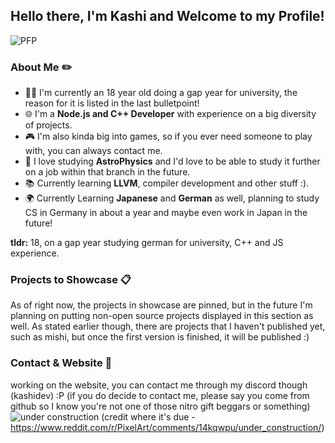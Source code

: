 ## Hello there, I'm **Kashi** and Welcome to my Profile! 
![PFP](https://i.pinimg.com/564x/5a/47/72/5a4772576d1646df2ec383a3df45b9d8.jpg)
### About Me ✏️
- 👨‍💻 I'm currently an 18 year old doing a gap year for university, the reason for it is listed in the last bulletpoint!
- 🌐 I'm a **Node.js and C++ Developer** with experience on a big diversity of projects.
- 🎮 I'm also kinda big into games, so if you ever need someone to play with, you can always contact me.
- 🌌 I love studying **AstroPhysics** and I'd love to be able to study it further on a job within that branch in the future.
- 📚 Currently learning **LLVM**, compiler development and other stuff :).
- 🌍 Currently Learning **Japanese** and **German** as well, planning to study CS in Germany in about a year and maybe even work in Japan in the future!
  
**tldr:** 18, on a gap year studying german for university, C++ and JS experience.

### Projects to Showcase 📋
As of right now, the projects in showcase are pinned, but in the future I'm planning on putting non-open source projects displayed in this section as well.
As stated earlier though, there are projects that I haven't published yet, such as mishi, but once the first version is finished, it will be published :)

### Contact & Website 📩
working on the website, you can contact me through my discord though (kashidev) :P (if you do decide to contact me, please say you come from github so I know you're not one of those nitro gift beggars or something)
![under construction](https://preview.redd.it/under-construction-v0-g32eq22eum8b1.png?width=1547&format=png&auto=webp&s=ea96e2944aeeac06569b12124771afa9ee5ae85e)
(credit where it's due - https://www.reddit.com/r/PixelArt/comments/14kqwpu/under_construction/)
